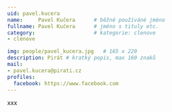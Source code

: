 ```yaml
---
uid: pavel.kucera
name:     Pavel Kučera  	# běžně používáné jméno
fullname: Pavel Kučera  	# jméno s tituly etc.
category:                   # kategorie: clenove
- clenove

img: people/pavel_kucera.jpg   # 165 x 220
description: Pirát # kratký popis, max 160 znaků
mail:
- pavel.kucera@pirati.cz
profiles:
  facebook: https://www.facebook.com
---
```


xxx
